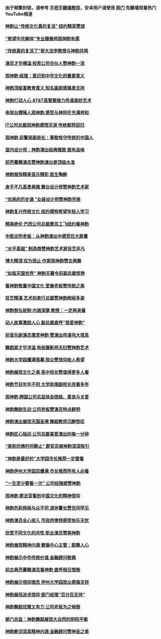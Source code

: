 #### 由于频繁封锁，请参考 [手把手翻墙教程](https://github.com/gfw-breaker/guides/wiki/)，安卓用户请使用 [网门](https://github.com/gfw-breaker/nogfw/blob/master/dl.md?t=04111501) 免翻墙观看热门YouTube频道 

#### [神韵让“传统文化真的复活” 纽约精英赞颂](../pages/nf4778/n11935011.md?t=04111501) 

#### [“希望中共解体”专业摄像师观神韵有感](../pages/nf4778/n11935010.md?t=04111501) 

#### [“传统真的复活了”哥大法学教授与神韵共鸣](../pages/nf4778/n11934867.md?t=04111501) 

#### [演员才华横溢 投资公司合伙人赞神韵一流](../pages/nf4778/n11934882.md?t=04111501) 

#### [观神韵 经理：意识到中华文化的重要意义](../pages/nf4778/n11934862.md?t=04111501) 

#### [神韵顶级富教育意义 知名画家感佩表支持](../pages/nf4778/n11934812.md?t=04111501) 

#### [神韵打动人心 AT&T高管要接力传递美妙艺术](../pages/nf4778/n11934595.md?t=04111501) 

#### [电视台撰稿人观神韵 感受与神同在充满祥和](../pages/nf4778/n11934801.md?t=04111501) 

#### [IT公司总裁观神韵感悟天道 传统都将回归](../pages/nf4778/n11934752.md?t=04111501) 

#### [观神韵 前警局副局长：尊敬恪守传统的中国人](../pages/nf4778/n11934652.md?t=04111501) 

#### [室内设计师：神韵演出经典雅致 极有品味](../pages/nf4778/n11934708.md?t=04111501) 

#### [前芭蕾舞演员赞神韵演出是顶级水准](../pages/nf4778/n11934576.md?t=04111501) 

#### [神韵服饰精美音乐精彩 医生陶醉](../pages/nf4778/n11934627.md?t=04111501) 

#### [身手不凡高贵典雅 舞台设计师赞神韵艺术家](../pages/nf4778/n11934604.md?t=04111501) 

#### [“优美的历史课 ”女装设计师赞神韵完美](../pages/nf4778/n11934578.md?t=04111501) 

#### [神韵复兴传统文化 纽约模特希望年轻人学习](../pages/nf4778/n11934496.md?t=04111501) 

#### [精美绝伦 巴西公司总裁邀员工飞纽约看神韵](../pages/nf4778/n11934541.md?t=04111501) 

#### [中医诊所老板：从神韵演出中感受巨大能量](../pages/nf4778/n11934376.md?t=04111501) 

#### [“水平高超” 制造商赞神韵艺术家技艺非凡](../pages/nf4778/n11934321.md?t=04111501) 

#### [博大精深 叹为观止 作家观神韵赞古典舞](../pages/nf4778/n11934031.md?t=04111501) 

#### [“如临天国世界” 神韵天幕令前副总裁惊艳](../pages/nf4778/n11934246.md?t=04111501) 

#### [看神韵敬重中国文化 爱裔老板赞传统之美](../pages/nf4778/n11934191.md?t=04111501) 

#### [技艺精湛 艺术拍卖行总裁赞神韵绚丽多姿](../pages/nf4778/n11934176.md?t=04111501) 

#### [神韵恢弘钜制 内涵深邃 教授：一定再来看](../pages/nf4778/n11933856.md?t=04111501) 

#### [动人故事激励人心 副总裁直呼“我爱神韵”](../pages/nf4778/n11933705.md?t=04111501) 

#### [前音乐剧演员激赏神韵 赞演出传递伟大信息](../pages/nf4778/n11933769.md?t=04111501) 

#### [舞蹈家才华洋溢 电视摄影师夫妇赞神韵艺术](../pages/nf4778/n11933314.md?t=04111501) 

#### [神韵大学园爆满落幕 观众赞信仰给人希望](../pages/nf4778/n11927141.md?t=04111501) 

#### [神韵展现文化之美 高中校长赞值得更多人看](../pages/nf4778/n11926417.md?t=04111501) 

#### [神韵节目年年不同 大学助理副校长连看多年](../pages/nf4778/n11926208.md?t=04111501) 

#### [观神韵 跨国公司总监体会团结、善良与关爱](../pages/nf4778/n11926193.md?t=04111501) 

#### [神韵舞剧生动 公司老板赞演员特点鲜明](../pages/nf4778/n11926064.md?t=04111501) 

#### [神韵演出展现天国圣境 舞蹈教师沉醉惊叹](../pages/nf4778/n11926044.md?t=04111501) 

#### [神韵匠心独运 公司总裁喜爱演出的每一分钟](../pages/nf4778/n11925750.md?t=04111501) 

#### [“美到仿佛时间静止” 郡官员被神韵深深吸引](../pages/nf4778/n11924933.md?t=04111501) 

#### [“神韵是最好的”大学园市长推荐一定要看](../pages/nf4778/n11924849.md?t=04111501) 

#### [神韵伊州大学园双爆满 市长推荐所有人必看](../pages/nf4778/n11925014.md?t=04111501) 

#### [“一生至少要看一次” 公司经理盛赞神韵](../pages/nf4778/n11924641.md?t=04111501) 

#### [观神韵 郡法官看到中国文化的精神信仰](../pages/nf4778/n11924373.md?t=04111501) 

#### [神韵色彩绚丽与众不同 退休警长赞世间罕见](../pages/nf4778/n11924104.md?t=04111501) 

#### [神韵演员全心投入 市政府律师感受快乐无忧](../pages/nf4778/n11924247.md?t=04111501) 

#### [欣赏不同文化的共性 职业演员赞美神韵](../pages/nf4778/n11923908.md?t=04111501) 

#### [神韵展现精神内涵 健康中心主管：鼓舞人心](../pages/nf4778/n11923903.md?t=04111501) 

#### [神韵展示中华传统价值 金融顾问敬佩](../pages/nf4778/n11923932.md?t=04111501) 

#### [前古典芭蕾舞演员看神韵 直呼相见恨晚](../pages/nf4778/n11923858.md?t=04111501) 

#### [神韵展示信仰理念 伊州大学园观众感佩支持](../pages/nf4778/n11922960.md?t=04111501) 

#### [神韵展现追求信仰 部门经理“百分百支持”](../pages/nf4778/n11922866.md?t=04111501) 

#### [神韵舞蹈优雅又有力 公司老板为之倾倒](../pages/nf4778/n11922770.md?t=04111501) 

#### [部门总监：神韵舞蹈展现大自然的阴阳平衡](../pages/nf4778/n11922516.md?t=04111501) 

#### [神韵歌词深具精神内涵 金融顾问赞神圣之美](../pages/nf4778/n11922496.md?t=04111501) 

